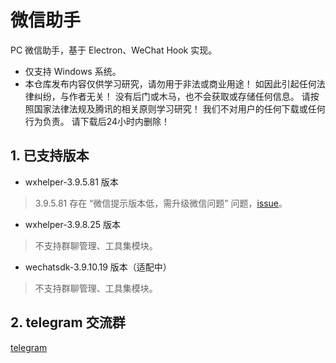 # 微信助手

PC 微信助手，基于 Electron、WeChat Hook 实现。

* 仅支持 Windows 系统。
* 本仓库发布内容仅供学习研究，请勿用于非法或商业用途！ 如因此引起任何法律纠纷，与作者无关！ 没有后门或木马，也不会获取或存储任何信息。 请按照国家法律法规及腾讯的相关原则学习研究！ 我们不对用户的任何下载或任何行为负责。 请下载后24小时内删除！

## 1. 已支持版本

* wxhelper-3.9.5.81 版本

> 3.9.5.81 存在 “微信提示版本低，需升级微信问题” 问题，[issue](https://github.com/yzqzy/wechat-assistant/issues/22)。

* wxhelper-3.9.8.25 版本

> 不支持群聊管理、工具集模块。

* wechatsdk-3.9.10.19 版本（适配中）

> 不支持群聊管理、工具集模块。

## 2. telegram 交流群

[telegram](https://t.me/wxassistant)
